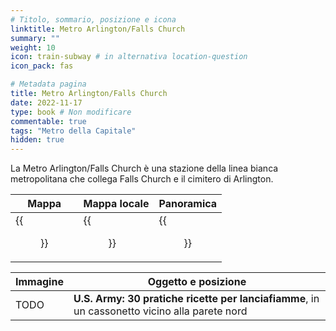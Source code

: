 ```yaml
---
# Titolo, sommario, posizione e icona
linktitle: Metro Arlington/Falls Church
summary: ""
weight: 10
icon: train-subway # in alternativa location-question
icon_pack: fas

# Metadata pagina
title: Metro Arlington/Falls Church
date: 2022-11-17
type: book # Non modificare
commentable: true
tags: "Metro della Capitale"
hidden: true
---
```





La Metro Arlington/Falls Church è una stazione della linea bianca metropolitana che collega Falls Church e il cimitero di Arlington.

| Mappa | Mappa locale | Panoramica |
| ----- | ------------ | ---------- |
|  {{<figure src="Arlington_Falls_Church_loc.webp">}} |  {{<figure src="MA_Falls_Church_loc.webp">}} | {{<figure src="Arlington_Falls_Church_Metro_interior.webp">}}  |

| Immagine | Oggetto e posizione |
| -------- | ------------------- |
|  TODO | **U.S. Army: 30 pratiche ricette per lanciafiamme**,  in un cassonetto vicino alla parete nord  |
